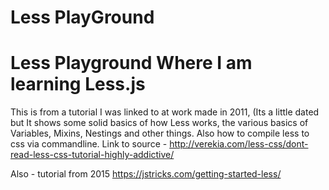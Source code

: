 # Less PlayGround
# Less Playground Where I am learning Less.js
This is from a tutorial I was linked to at work made in 2011, (Its a little dated but  It shows some solid basics of how Less works, the various basics of Variables, Mixins, Nestings and other things. Also how to compile less to css via commandline. Link to source - http://verekia.com/less-css/dont-read-less-css-tutorial-highly-addictive/

Also -  tutorial from 2015 https://jstricks.com/getting-started-less/
